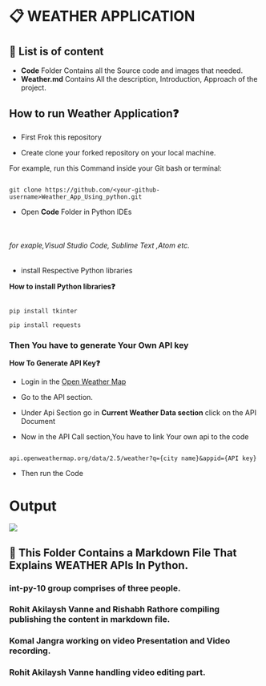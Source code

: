 # 📋 WEATHER APPLICATION

## 📌 List is of content
* **Code** Folder Contains all the Source code and images that needed. 
* **Weather.md** Contains All the description, Introduction, Approach of the project. 

## How to run Weather Application❓



* First Frok this repository 

* Create clone your forked repository on your local machine.

For example, run this Command inside your Git bash or terminal:

```

git clone https://github.com/<your-github-username>Weather_App_Using_python.git

````

* Open **Code** Folder in Python IDEs

<br>

###### for exaple,Visual Studio Code, Sublime Text ,Atom etc.

* install Respective Python libraries
 
 **How to install Python libraries❓**

```

pip install tkinter

pip install requests

```

### Then You have to generate Your Own API key
**How To Generate API Key❓**

* Login in the [Open Weather Map](https://openweathermap.org/)

* Go to the API section. 
* Under Api Section go in **Current Weather Data section** click on the API Document

* Now in the API Call section,You have to link Your own api to the code

```

api.openweathermap.org/data/2.5/weather?q={city name}&appid={API key}

```

* Then run the Code

# Output

![](image.png) 



## 📌 This Folder Contains a Markdown File That Explains WEATHER APIs In Python.
### int-py-10 group comprises of three people.
### Rohit Akilaysh Vanne and Rishabh Rathore compiling publishing the content in markdown file.
### Komal Jangra working on video Presentation and Video recording.
### Rohit Akilaysh Vanne handling video editing part.

